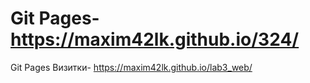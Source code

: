 # Git Pages- https://maxim42lk.github.io/324/
Git Pages Визитки- https://maxim42lk.github.io/lab3_web/
